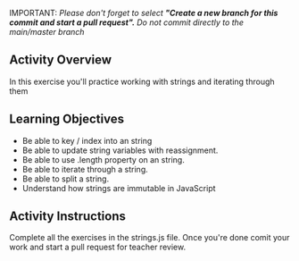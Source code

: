 IMPORTANT: *Please don't forget to select **"Create a new branch for this commit and start a pull request".** Do not commit directly to the main/master branch*

## Activity Overview 

In this exercise you'll practice working with strings and iterating through them

## Learning Objectives 

- Be able to key / index into an string
- Be able to update string variables with reassignment.
- Be able to use .length property on an string.
- Be able to iterate through a string.
- Be able to split a string.
- Understand how strings are immutable in JavaScript

## Activity Instructions

Complete all the exercises in the strings.js file. Once you're done comit your work and start a pull request for teacher review. 
